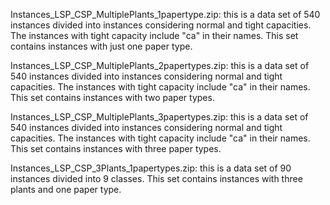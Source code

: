 Instances_LSP_CSP_MultiplePlants_1papertype.zip: this is a data set of 540 instances divided into instances considering normal and tight capacities. 
The instances with tight capacity include "ca" in their names. This set contains instances with just one paper type.

Instances_LSP_CSP_MultiplePlants_2papertypes.zip: this is a data set of 540 instances divided into instances considering normal and tight capacities. 
The instances with tight capacity include "ca" in their names. This set contains instances with two paper types.

Instances_LSP_CSP_MultiplePlants_3papertypes.zip: this is a data set of 540 instances divided into instances considering normal and tight capacities. 
The instances with tight capacity include "ca" in their names. This set contains instances with three paper types.

Instances_LSP_CSP_3Plants_1papertypes.zip: this is a data set of 90 instances divided into 9 classes. This set contains instances with three plants and one paper type.
